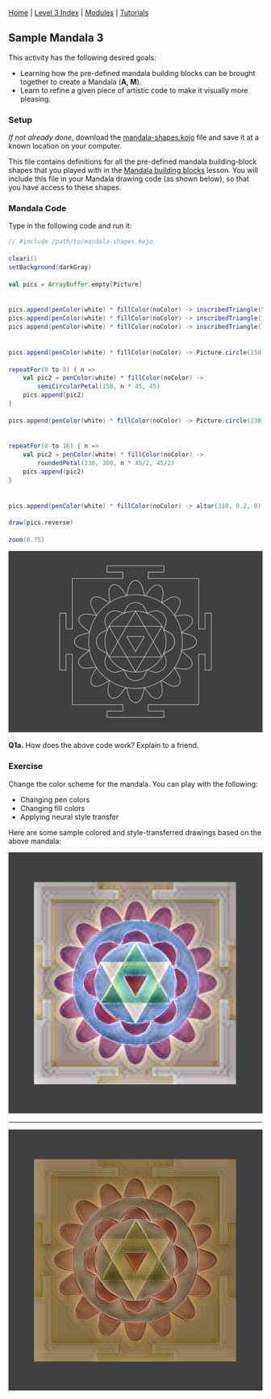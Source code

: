 <div class="nav">
  <a href="../../index.html">Home</a> | <a href="index.html">Level 3 Index</a> | <a href="/modules/modules-index.html">Modules</a> | <a href="../../tutorials-index.html">Tutorials</a>
</div>

## Sample Mandala 3

This activity has the following desired goals:
* Learning how the pre-defined mandala building blocks can be brought together to create a Mandala (**A, M**).
* Learn to refine a given piece of artistic code to make it visually more pleasing.

### Setup

*If not already done*, download the [mandala-shapes.kojo](mandala-shapes.kojo) file and save it at a known location on your computer. 

This file contains definitions for all the pre-defined mandala building-block shapes that you played with in the [Mandala building blocks](mandala-building-blocks.html) lesson. You will include this file in your Mandala drawing code (as shown below), so that you have access to these shapes.

### Mandala Code

Type in the following code and run it:


```scala
// #include /path/to/mandala-shapes.kojo

cleari()
setBackground(darkGray)

val pics = ArrayBuffer.empty[Picture]


pics.append(penColor(white) * fillColor(noColor) -> inscribedTriangle(50, 270))
pics.append(penColor(white) * fillColor(noColor) -> inscribedTriangle(150, 90))
pics.append(penColor(white) * fillColor(noColor) -> inscribedTriangle(150, 270))


pics.append(penColor(white) * fillColor(noColor) -> Picture.circle(150))

repeatFor(0 to 8) { n =>
    val pic2 = penColor(white) * fillColor(noColor) ->
        semiCircularPetal(150, n * 45, 45)
    pics.append(pic2)
}

pics.append(penColor(white) * fillColor(noColor) -> Picture.circle(230))


repeatFor(0 to 16) { n =>
    val pic2 = penColor(white) * fillColor(noColor) ->
        roundedPetal(230, 300, n * 45/2, 45/2)
    pics.append(pic2)
}


pics.append(penColor(white) * fillColor(noColor) -> altar(310, 0.2, 0))

draw(pics.reverse)

zoom(0.75)
```

<img src="mandala-3.png">

**Q1a.** How does the above code work? Explain to a friend.

### Exercise

Change the color scheme for the mandala. You can play with the following:
* Changing pen colors
* Changing fill colors
* Applying neural style transfer

Here are some sample colored and style-transferred drawings based on the above mandala:

<img src="m3-style1.png">

---

<img src="m3-style2.png">
